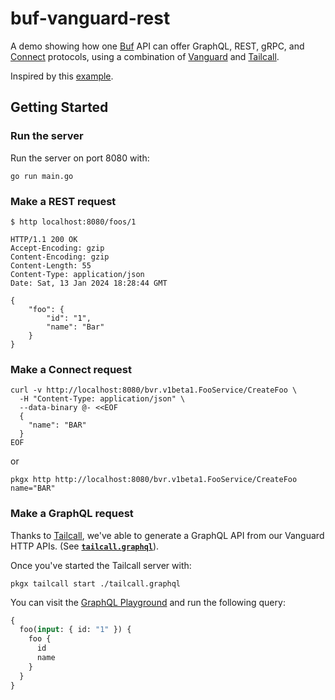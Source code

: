 # buf-vanguard-rest

A demo showing how one [Buf][buf] API can offer GraphQL, REST, gRPC, and
[Connect][connect] protocols, using a combination of [Vanguard][vanguard] and [Tailcall][tailcall].

Inspired by this [example][vanguard-example].

[buf]: https://buf.build/
[connect]: https://connectrpc.com/
[tailcall]: https://tailcall.run/
[vanguard]: https://github.com/connectrpc/vanguard-go
[vanguard-example]:
  https://github.com/connectrpc/vanguard-go/blob/main/internal/examples/pets/internal/proto/io/swagger/petstore/v2/pets.proto

## Getting Started

### Run the server

Run the server on port 8080 with:

```shell
go run main.go
```

### Make a REST request

```shell
$ http localhost:8080/foos/1

HTTP/1.1 200 OK
Accept-Encoding: gzip
Content-Encoding: gzip
Content-Length: 55
Content-Type: application/json
Date: Sat, 13 Jan 2024 18:28:44 GMT

{
    "foo": {
        "id": "1",
        "name": "Bar"
    }
}

```

### Make a Connect request

```shell
curl -v http://localhost:8080/bvr.v1beta1.FooService/CreateFoo \
  -H "Content-Type: application/json" \
  --data-binary @- <<EOF
  {
    "name": "BAR"
  }
EOF
```

or

```shell
pkgx http http://localhost:8080/bvr.v1beta1.FooService/CreateFoo name="BAR"
```

### Make a GraphQL request

Thanks to [Tailcall][tailcall], we've able to generate a GraphQL API from our
Vanguard HTTP APIs. (See [**`tailcall.graphql`**][tailcall-graphql]).

[tailcall-graphql]: ./tailcall.graphql

Once you've started the Tailcall server with:

```shell
pkgx tailcall start ./tailcall.graphql
```

You can visit the [GraphQL Playground][playground] and run the following query:

```graphql
{
  foo(input: { id: "1" }) {
    foo {
      id
      name
    }
  }
}
```

[playground]: http://127.0.0.1:8000/
